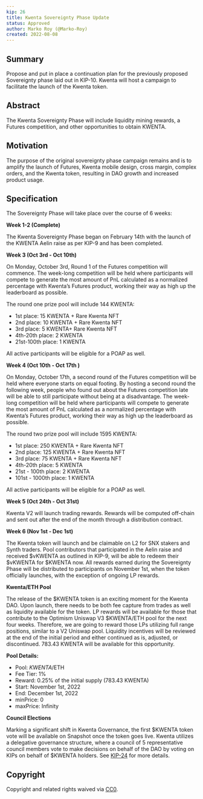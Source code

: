 ```yaml
---
kip: 26
title: Kwenta Sovereignty Phase Update
status: Approved
author: Marko Roy (@Marko-Roy)
created: 2022-08-08
---
```

## Summary

Propose and put in place a continuation plan for the previously proposed Sovereignty phase laid out in KIP-10. Kwenta will host a campaign to facilitate the launch of the Kwenta token.

## Abstract

The Kwenta Sovereignty Phase will include liquidity mining rewards, a Futures competition, and other opportunities to obtain KWENTA.

## Motivation

The purpose of the original sovereignty phase campaign remains and is to amplify the launch of Futures, Kwenta mobile design, cross margin, complex orders, and the Kwenta token, resulting in DAO growth and increased product usage.

## Specification

The Sovereignty Phase will take place over the course of 6 weeks:

**Week 1-2 (Complete)**

The Kwenta Sovereignty Phase began on February 14th with the launch of the KWENTA Aelin raise as per KIP-9 and has been completed.

**Week 3 (Oct 3rd -  Oct 10th)**

On Monday, October 3rd, Round 1 of the Futures competition will commence. The week-long competition will be held where participants will compete to generate the most amount of PnL calculated as a normalized percentage with Kwenta’s Futures product, working their way as high up the leaderboard as possible.

The round one prize pool will include 144 KWENTA:
* 1st place: 15 KWENTA + Rare Kwenta NFT
* 2nd place: 10 KWENTA + Rare Kwenta NFT
* 3rd place: 5 KWENTA+ Rare Kwenta NFT
* 4th-20th place: 2 KWENTA
* 21st-100th place: 1 KWENTA

All active participants will be eligible for a POAP as well.

**Week 4 (Oct 10th - Oct 17th )**

On Monday, October 17th, a second round of the Futures competition will be held where everyone starts on equal footing. By hosting a second round the following week, people who found out about the Futures competition late will be able to still participate without being at a disadvantage. The week-long competition will be held where participants will compete to generate the most amount of PnL calculated as a normalized percentage with Kwenta’s Futures product, working their way as high up the leaderboard as possible.

The round two prize pool will include 1595 KWENTA:
* 1st place: 250 KWENTA + Rare Kwenta NFT
* 2nd place: 125 KWENTA + Rare Kwenta NFT
* 3rd place: 75 KWENTA + Rare Kwenta NFT
* 4th-20th place: 5 KWENTA
* 21st - 100th place: 2 KWENTA
* 101st - 1000th place: 1 KWENTA

All active participants will be eligible for a POAP as well.

**Week 5 (Oct 24th - Oct 31st)**

Kwenta V2 will launch trading rewards. Rewards will be computed off-chain and sent out after the end of the month through a distribution contract.

**Week 6 (Nov 1st - Dec 1st)**

The Kwenta token will launch and be claimable on L2 for SNX stakers and Synth traders. Pool contributors that participated in the Aelin raise and received $vKWENTA as outlined in KIP-9, will be able to redeem their $vKWENTA for $KWENTA now. All rewards earned during the Sovereignty Phase will be distributed to participants on November 1st, when the token officially launches, with the exception of ongoing LP rewards.

**Kwenta/ETH Pool**

The release of the $KWENTA token is an exciting moment for the Kwenta DAO. Upon launch, there needs to be both fee capture from trades as well as liquidity available for the token. LP rewards will be available for those that contribute to the Optimism Uniswap V3 $KWENTA/ETH pool for the next four weeks. Therefore, we are going to reward those LPs utilizing full range positions, similar to a V2 Uniswap pool. Liquidity incentives will be reviewed at the end of the initial period and either continued as is, adjusted, or discontinued. 783.43 KWENTA will be available for this opportunity.

**Pool Details:**

* Pool: $KWENTA/$ETH
* Fee Tier: 1%
* Reward: 0.25% of the initial supply (783.43 KWENTA)
* Start: November 1st, 2022
* End: December 1st, 2022
* minPrice: 0
* maxPrice: Infinity

**Council Elections**

Marking a significant shift in Kwenta Governance, the first $KWENTA token vote will be available on Snapshot once the token goes live. Kwenta utilizes a delegative governance structure, where a council of 5 representative council members vote to make decisions on behalf of the DAO by voting on KIPs on behalf of $KWENTA holders. See [KIP-24](https://kips.kwenta.io/kips/kip-24/) for more details.


## Copyright

Copyright and related rights waived via [CC0](https://creativecommons.org/publicdomain/zero/1.0/).
